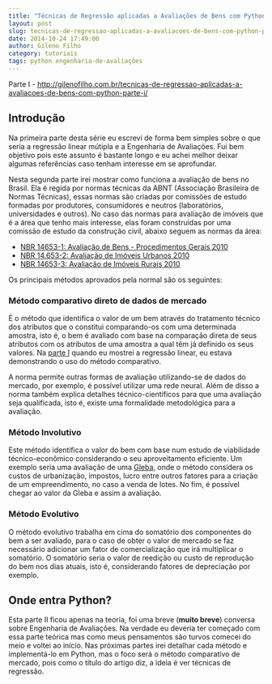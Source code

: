 ```yaml
---
title: "Técnicas de Regressão aplicadas a Avaliações de Bens com Python — Parte II"
layout: post
slug: tecnicas-de-regressao-aplicadas-a-avaliacoes-de-bens-com-python-parte-ii
date: 2014-10-24 17:49:00
author: Gileno Filho
category: tutoriais
tags: python engenharia-de-avaliações
---
```


Parte I - http://gilenofilho.com.br/tecnicas-de-regressao-aplicadas-a-avaliacoes-de-bens-com-python-parte-i/

## Introdução

Na primeira parte desta série eu escrevi de forma bem simples sobre o que seria a regressão linear mútipla e a Engenharia de Avaliações. Fui bem objetivo pois este assunto é bastante longo e eu achei melhor deixar algumas referências caso tenham interesse em se aprofundar.

Nesta segunda parte irei mostrar como funciona a avaliação de bens no Brasil. Ela é regida por normas técnicas da ABNT (Associação Brasileira de Normas Técnicas), essas normas são criadas por comissões de estudo formadas por produtores, consumidores e neutros (laboratórios, universidades e outros). No caso das normas para avaliação de imóveis que é a área que tenho mais interesse, elas foram construídas por uma comissão de estudo da construção civil, abaixo seguem as normas da área:

- [NBR 14653-1: Avaliação de Bens - Procedimentos Gerais 2010](https://dl.dropboxusercontent.com/u/9069443/NBR_14653-1_Norma_de_Avaliacoes_de_Bens_-_Procedimentos_Gerais.pdf)
- [NBR 14.653-2: Avaliação de Imóveis Urbanos 2010](https://dl.dropboxusercontent.com/u/9069443/NBR_14.653-2_Imoveis_Urbanos_Revisada_2010.pdf)
- [NBR 14653-3: Avaliação de Imóveis Rurais 2010](https://dl.dropboxusercontent.com/u/9069443/NBR_14653-3_Avaliacao_de_Imoveis_Rurais_1.pdf)

Os principais métodos aprovados pela normal são os seguintes:

### Método comparativo direto de dados de mercado

É o método que identifica o valor de um bem através do tratamento técnico dos atributos que o constitui comparando-os com uma determinada amostra, isto é, o bem é avaliado com base na comparação direta de seus atributos com os atributos de uma amostra a qual têm já definido os seus valores. Na [parte I](http://gilenofilho.com.br/tecnicas-de-regressao-aplicadas-a-avaliacoes-de-bens-com-python-parte-i/) quando eu mostrei a regressão linear, eu estava demonstrando o uso do método comparativo.

A norma permite outras formas de avaliação utilizando-se de dados do mercado, por exemplo, é possível utilizar uma rede neural. Além de disso a norma também explica detalhes técnico-científicos para que uma avaliação seja qualificada, isto é, existe uma formalidade metodológica para a avaliação.

### Método Involutivo

Este método identifica o valor do bem com base num estudo de viabilidade técnico-econômico considerando o seu aproveitamento eficiente. Um exemplo seria uma avaliação de uma [Gleba](http://legislacao.planalto.gov.br/legisla/legislacao.nsf/8b6939f8b38f377a03256ca200686171/a05d1c9a21be8cc603256a1f0044905a?OpenDocument), onde o método considera os custos de urbanização, impostos, lucro entre outros fatores para a criação de um empreendimento, no caso a venda de lotes. No fim, é possível chegar ao valor da Gleba e assim a avaliação.

### Método Evolutivo

O método evolutivo trabalha em cima do somatório dos componentes do bem a ser avaliado, para o caso de obter o valor de mercado se faz necessário adicionar um fator de comercialização que irá multiplicar o somatório. O somatório seria o valor de reedição ou custo de reprodução do bem nos dias atuais, isto é, considerando fatores de depreciação por exemplo.

## Onde entra Python?

Esta parte II ficou apenas na teoria, foi uma breve (**muito breve**) conversa sobre Engenharia de Avaliações. Na verdade eu deveria ter começado com essa parte teórica mas como meus pensamentos são turvos comecei do meio e voltei ao início. Nas próximas partes irei detalhar cada método e implementá-lo em Python, mas o foco será o método comparativo de mercado, pois como o título do artigo diz, a ideia é ver técnicas de regressão.
